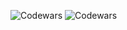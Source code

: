 ![Codewars](https://github.r2v.ch/codewars?user=aloegarten&name=true&top_languages=true&stroke=%23b362ff&theme=purple_dark)
![Codewars](https://www.codewars.com/users/aloegarten/badges/large)
